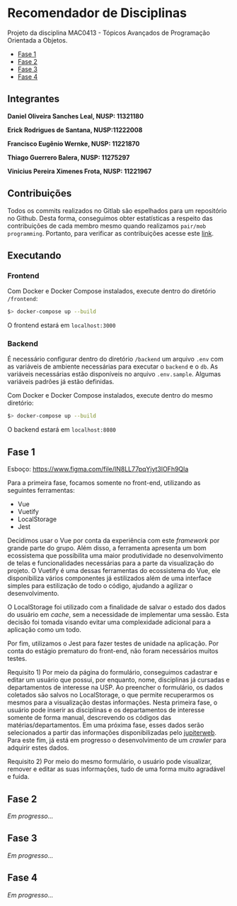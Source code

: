 # Recomendador de Disciplinas

Projeto da disciplina MAC0413 - Tópicos Avançados de Programação Orientada a Objetos.

- [Fase 1](#fase-1)
- [Fase 2](#fase-2)
- [Fase 3](#fase-4)
- [Fase 4](#fase-4)

## Integrantes

**Daniel Oliveira Sanches Leal, NUSP: 11321180**

**Erick Rodrigues de Santana, NUSP:11222008**

**Francisco Eugênio Wernke, NUSP: 11221870**

**Thiago Guerrero Balera, NUSP: 11275297**

**Vinicius Pereira Ximenes Frota, NUSP: 11221967**

## Contribuições

Todos os commits realizados no Gitlab são espelhados para um repositório no Github. Desta forma, conseguimos obter estatísticas a respeito das contribuições de cada membro mesmo quando realizamos `pair/mob programming`. Portanto, para verificar as contribuições acesse este [link](https://github.com/Franwernke/Recomendador-de-Disciplinas/pulse/monthly).

## Executando

### Frontend

Com Docker e Docker Compose instalados, execute dentro do diretório `/frontend`:

```bash
$> docker-compose up --build
```

O frontend estará em `localhost:3000`


### Backend

É necessário configurar dentro do diretório `/backend` um arquivo `.env` com as variáveis de ambiente necessárias para executar o `backend` e o `db`.
As variáveis necessárias estão disponíveis no arquivo `.env.sample`. Algumas variáveis padrões já estão definidas.

Com Docker e Docker Compose instalados, execute dentro do mesmo diretório:

```bash
$> docker-compose up --build
```

O backend estará em `localhost:8080`

## Fase 1

Esboço:
https://www.figma.com/file/IN8LL77pqYjyt3lOFh9Qla

Para a primeira fase, focamos somente no front-end, utilizando as seguintes ferramentas:
- Vue
- Vuetify
- LocalStorage
- Jest

Decidimos usar o Vue por conta da experiência com este _framework_ por grande parte do grupo. Além disso, a ferramenta apresenta um bom ecossistema que possibilita uma maior produtividade no desenvolvimento de telas e funcionalidades necessárias para a parte da visualização do projeto. O Vuetify é uma dessas ferramentas do ecossistema do Vue, ele disponibiliza vários componentes já estilizados além de uma interface simples para estilização de todo o código, ajudando a agilizar o desenvolvimento.

O LocalStorage foi utilizado com a finalidade de salvar o estado dos dados do usuário em _cache_, sem a necessidade de implementar uma sessão. Esta decisão foi tomada visando evitar uma complexidade adicional para a aplicação como um todo.

Por fim, utilizamos o Jest para fazer testes de unidade na aplicação. Por conta do estágio prematuro do front-end, não foram necessários muitos testes.

Requisito 1) Por meio da página do formulário, conseguimos cadastrar e editar um usuário que possui, por enquanto, nome, disciplinas já cursadas e departamentos de interesse na USP. Ao preencher o formulário, os dados coletados são salvos no LocalStorage, o que permite recuperarmos os mesmos para a visualização destas informações. Nesta primeira fase, o usuário pode inserir as disciplinas e os departamentos de interesse somente de forma manual, descrevendo os códigos das matérias/departamentos. Em uma próxima fase, esses dados serão selecionados a partir das informações disponibilizadas pelo [jupiterweb](https://uspdigital.usp.br/jupiterweb/). Para este fim, já está em progresso o desenvolvimento de um _crawler_ para adquirir estes dados.

Requisito 2) Por meio do mesmo formulário, o usuário pode visualizar, remover e editar as suas informações, tudo de uma forma muito agradável e fuida.

## Fase 2

_Em progresso..._

## Fase 3

_Em progresso..._

## Fase 4

_Em progresso..._

